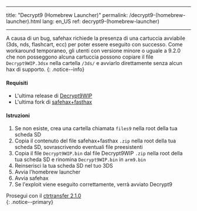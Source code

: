 * * *

title: "Decrypt9 (Homebrew Launcher)" permalink: /decrypt9-(homebrew-launcher).html lang: en_US ref: decrypt9-(homebrew-launcher)

* * *

A causa di un bug, safehax richiede la presenza di una cartuccia avviabile (3ds, nds, flashcart, ecc) per poter essere eseguito con successo. Come workaround temporaneo, gli utenti con versione minore o uguale a 9.2.0 che non posseggono alcuna cartuccia possono copiare il file `Decrypt9WIP.3dsx` nella cartella `/3ds/` e avviarlo direttamente senza alcun hax di supporto. {: .notice--info}

#### Requisiti

* L'ultima release di [Decrypt9WIP](https://github.com/d0k3/Decrypt9WIP/releases/latest/)
* L'ultima fork di [safehax+fasthax](https://gbatemp.net/attachments/safehax-fasthax-cb6a1bc-zip.73592/)

#### Istruzioni

  1. Se non esiste, crea una cartella chiamata `files9` nella root della tua scheda SD
  2. Copia il contenuto del file safehax+fasthax `.zip` nella root della tua scheda SD, sovrascrivendo eventuali file preesistenti
  3. Copia il file `Decrypt9WIP.bin` dal file Decrypt9WIP `.zip` nella root della tua scheda SD e rinomina `Decrypt9WIP.bin` in `arm9.bin`
  4. Reinserisci la tua scheda SD nel tuo 3DS
  5. Avvia l'homebrew launcher
  6. Avvia safehax
  7. Se l'exploit viene eseguito correttamente, verrà avviato Decrypt9

Prosegui con il [ctrtransfer 2.1.0](2.1.0-ctrtransfer)  
{: .notice--primary}